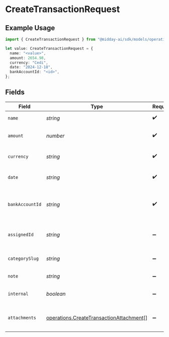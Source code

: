 # CreateTransactionRequest

## Example Usage

```typescript
import { CreateTransactionRequest } from "@midday-ai/sdk/models/operations";

let value: CreateTransactionRequest = {
  name: "<value>",
  amount: 2654.98,
  currency: "Cedi",
  date: "2024-12-18",
  bankAccountId: "<id>",
};
```

## Fields

| Field                                                                                              | Type                                                                                               | Required                                                                                           | Description                                                                                        |
| -------------------------------------------------------------------------------------------------- | -------------------------------------------------------------------------------------------------- | -------------------------------------------------------------------------------------------------- | -------------------------------------------------------------------------------------------------- |
| `name`                                                                                             | *string*                                                                                           | :heavy_check_mark:                                                                                 | Name of the transaction.                                                                           |
| `amount`                                                                                           | *number*                                                                                           | :heavy_check_mark:                                                                                 | Amount of the transaction.                                                                         |
| `currency`                                                                                         | *string*                                                                                           | :heavy_check_mark:                                                                                 | Currency of the transaction.                                                                       |
| `date`                                                                                             | *string*                                                                                           | :heavy_check_mark:                                                                                 | Date of the transaction (ISO 8601).                                                                |
| `bankAccountId`                                                                                    | *string*                                                                                           | :heavy_check_mark:                                                                                 | Bank account ID associated with the transaction.                                                   |
| `assignedId`                                                                                       | *string*                                                                                           | :heavy_minus_sign:                                                                                 | Assigned user ID for the transaction.                                                              |
| `categorySlug`                                                                                     | *string*                                                                                           | :heavy_minus_sign:                                                                                 | Category slug for the transaction.                                                                 |
| `note`                                                                                             | *string*                                                                                           | :heavy_minus_sign:                                                                                 | Note for the transaction.                                                                          |
| `internal`                                                                                         | *boolean*                                                                                          | :heavy_minus_sign:                                                                                 | Whether the transaction is internal.                                                               |
| `attachments`                                                                                      | [operations.CreateTransactionAttachment](../../models/operations/createtransactionattachment.md)[] | :heavy_minus_sign:                                                                                 | Array of attachments for the transaction.                                                          |